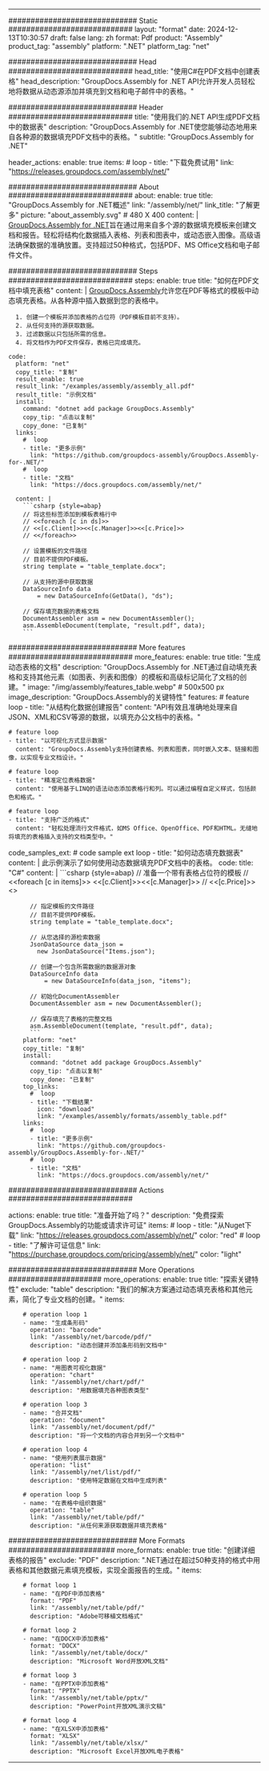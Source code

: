 



---
############################# Static ############################
layout: "format"
date:  2024-12-13T10:30:57
draft: false
lang: zh
format: Pdf
product: "Assembly"
product_tag: "assembly"
platform: ".NET"
platform_tag: "net"

############################# Head ############################
head_title: "使用C#在PDF文档中创建表格"
head_description: "GroupDocs.Assembly for .NET API允许开发人员轻松地将数据从动态源添加并填充到文档和电子邮件中的表格。"

############################# Header ############################
title: "使用我们的.NET API生成PDF文档中的数据表" 
description: "GroupDocs.Assembly for .NET使您能够动态地用来自各种源的数据填充PDF文档中的表格。"
subtitle: "GroupDocs.Assembly for .NET" 

header_actions:
  enable: true
  items:
    #  loop
    - title: "下载免费试用"
      link: "https://releases.groupdocs.com/assembly/net/"
      
############################# About ############################
about:
    enable: true
    title: "GroupDocs.Assembly for .NET概述"
    link: "/assembly/net/"
    link_title: "了解更多"
    picture: "about_assembly.svg" # 480 X 400
    content: |
       [GroupDocs.Assembly for .NET](/assembly/net/)旨在通过用来自多个源的数据填充模板来创建文档和报告。轻松将结构化数据插入表格、列表和图表中，或动态嵌入图像。高级语法确保数据的准确放置。支持超过50种格式，包括PDF、MS Office文档和电子邮件文件。

############################# Steps ############################
steps:
    enable: true
    title: "如何在PDF文档中填充表格"
    content: |
      [GroupDocs.Assembly](/assembly/net/)允许您在PDF等格式的模板中动态填充表格。从各种源中插入数据到您的表格中。
      
      1. 创建一个模板并添加表格的占位符（PDF模板目前不支持）。
      2. 从任何支持的源获取数据。
      3. 过滤数据以只包括所需的信息。
      4. 将文档作为PDF文件保存，表格已完成填充。
   
    code:
      platform: "net"
      copy_title: "复制"
      result_enable: true
      result_link: "/examples/assembly/assembly_all.pdf"
      result_title: "示例文档"
      install:
        command: "dotnet add package GroupDocs.Assembly"
        copy_tip: "点击以复制"
        copy_done: "已复制"
      links:
        #  loop
        - title: "更多示例"
          link: "https://github.com/groupdocs-assembly/GroupDocs.Assembly-for-.NET/"
        #  loop
        - title: "文档"
          link: "https://docs.groupdocs.com/assembly/net/"
          
      content: |
        ```csharp {style=abap}
        // 将这些标签添加到模板表格行中
        // <<foreach [c in ds]>>
        // <<[c.Client]>><<[c.Manager]>><<[c.Price]>>
        // <</foreach>>

        // 设置模板的文件路径
        // 目前不提供PDF模板。
        string template = "table_template.docx";

        // 从支持的源中获取数据
        DataSourceInfo data 
            = new DataSourceInfo(GetData(), "ds");

        // 保存填充数据的表格文档
        DocumentAssembler asm = new DocumentAssembler();
        asm.AssembleDocument(template, "result.pdf", data);
        ```            

############################# More features ############################
more_features:
  enable: true
  title: "生成动态表格的文档"
  description: "GroupDocs.Assembly for .NET通过自动填充表格和支持其他元素（如图表、列表和图像）的模板和高级标记简化了文档的创建。"
  image: "/img/assembly/features_table.webp" # 500x500 px
  image_description: "GroupDocs.Assembly的关键特性"
  features:
    # feature loop
    - title: "从结构化数据创建报告"
      content: "API有效且准确地处理来自JSON、XML和CSV等源的数据，以填充办公文档中的表格。"

    # feature loop
    - title: "以可视化方式显示数据"
      content: "GroupDocs.Assembly支持创建表格、列表和图表，同时嵌入文本、链接和图像，以实现专业文档设计。"

    # feature loop
    - title: "精准定位表格数据"
      content: "使用基于LINQ的语法动态添加表格行和列。可以通过编程自定义样式，包括颜色和格式。"

    # feature loop
    - title: "支持广泛的格式"
      content: "轻松处理流行文件格式，如MS Office、OpenOffice、PDF和HTML。无缝地将填充的表格插入支持的文档类型中。"
      
  code_samples_ext:
    # code sample ext loop
    - title: "如何动态填充数据表"
      content: |
        此示例演示了如何使用动态数据填充PDF文档中的表格。
      code:
        title: "C#"
        content: |
          ```csharp {style=abap}
          // 准备一个带有表格占位符的模板
          // <<foreach [c in items]>> <<[c.Client]>><<[c.Manager]>>
          // <<[c.Price]>> <</foreach>>

          // 指定模板的文件路径
          // 目前不提供PDF模板。
          string template = "table_template.docx";

          // 从您选择的源检索数据
          JsonDataSource data_json = 
            new JsonDataSource("Items.json");

          // 创建一个包含所需数据的数据源对象
          DataSourceInfo data 
              = new DataSourceInfo(data_json, "items");

          // 初始化DocumentAssembler
          DocumentAssembler asm = new DocumentAssembler();

          // 保存填充了表格的完整文档
          asm.AssembleDocument(template, "result.pdf", data);
          ```
        platform: "net"
        copy_title: "复制"
        install:
          command: "dotnet add package GroupDocs.Assembly"
          copy_tip: "点击以复制"
          copy_done: "已复制"
        top_links:
          #  loop
          - title: "下载结果"
            icon: "download"
            link: "/examples/assembly/formats/assembly_table.pdf"
        links:
          #  loop
          - title: "更多示例"
            link: "https://github.com/groupdocs-assembly/GroupDocs.Assembly-for-.NET/"
          #  loop
          - title: "文档"
            link: "https://docs.groupdocs.com/assembly/net/"
            

            


############################# Actions ############################

actions:
  enable: true
  title: "准备开始了吗？"
  description: "免费探索GroupDocs.Assembly的功能或请求许可证"
  items:
    #  loop
    - title: "从Nuget下载"
      link: "https://releases.groupdocs.com/assembly/net/"
      color: "red"
        #  loop
    - title: "了解许可证信息"
      link: "https://purchase.groupdocs.com/pricing/assembly/net/"
      color: "light"


############################# More Operations #####################
more_operations:
    enable: true
    title: "探索关键特性"
    exclude: "table"
    description: "我们的解决方案通过动态填充表格和其他元素，简化了专业文档的创建。"
    items: 
          
        # operation loop 1
        - name: "生成条形码"
          operation: "barcode"
          link: "/assembly/net/barcode/pdf/"
          description: "动态创建并添加条形码到文档中"

        # operation loop 2
        - name: "用图表可视化数据"
          operation: "chart"
          link: "/assembly/net/chart/pdf/"
          description: "用数据填充各种图表类型"

        # operation loop 3
        - name: "合并文档"
          operation: "document"
          link: "/assembly/net/document/pdf/"
          description: "将一个文档的内容合并到另一个文档中"

        # operation loop 4
        - name: "使用列表展示数据"
          operation: "list"
          link: "/assembly/net/list/pdf/"
          description: "使用特定数据在文档中生成列表"

        # operation loop 5
        - name: "在表格中组织数据"
          operation: "table"
          link: "/assembly/net/table/pdf/"
          description: "从任何来源获取数据并填充表格"
         
          
############################# More Formats ########################
more_formats:
    enable: true
    title: "创建详细表格的报告"
    exclude: "PDF"
    description: ".NET通过在超过50种支持的格式中用表格和其他数据元素填充模板，实现全面报告的生成。"
    items: 
          
        # format loop 1
        - name: "在PDF中添加表格"
          format: "PDF"
          link: "/assembly/net/table/pdf/"
          description: "Adobe可移植文档格式"
          
        # format loop 2
        - name: "在DOCX中添加表格"
          format: "DOCX"
          link: "/assembly/net/table/docx/"
          description: "Microsoft Word开放XML文档"
          
        # format loop 3
        - name: "在PPTX中添加表格"
          format: "PPTX"
          link: "/assembly/net/table/pptx/"
          description: "PowerPoint开放XML演示文稿"
          
        # format loop 4
        - name: "在XLSX中添加表格"
          format: "XLSX"
          link: "/assembly/net/table/xlsx/"
          description: "Microsoft Excel开放XML电子表格"


          

---